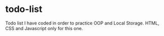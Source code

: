 # todo-list

Todo list I have coded in order to practice OOP and Local Storage. HTML, CSS and Javascript only for this one. 
